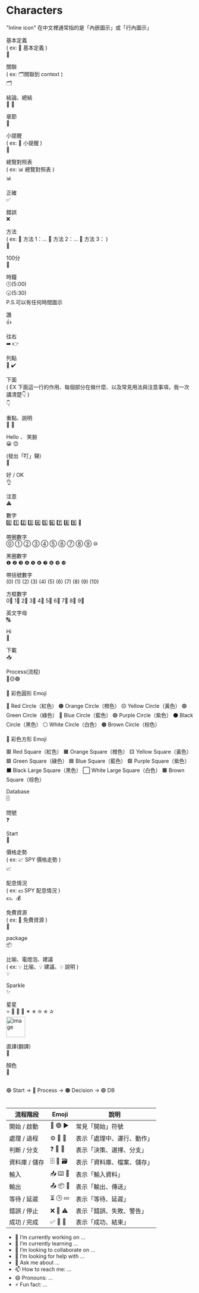 # Characters  
"Inline icon" 在中文裡通常指的是「內嵌圖示」或「行內圖示」

基本定義  
( ex: 🌟 基本定義 )    
🌟

關聯  
( ex: 🗂️關聯到 context )    
🗂️ 

結論、總結    
🔑 🎯  

章節  
📜  

小提醒  
( ex: 📝 小提醒 )   
📝  

總覽對照表  
( ex: 📊 總覽對照表 )  
📊  

正確  
✅

錯誤  
❌

方法  
( ex: 🔎 方法 1：... 🔎 方法 2：... 🔎 方法 3： )  
🔎  

100分  
💯  

時鐘  
🕔(5:00)  
🕠(5:30)  
P.S.可以有任何時間圖示  


讚  
👍

往右      
➡️ 👉 

列點    
🔹 ✔️    

下面   
( EX 下面這一行的作用、每個部分在做什麼、以及常見用法與注意事項，我一次講清楚👇 )  
👇  

重點、說明    
📌 🚦  

Hello 、 笑臉  
😀 😊

(發出「叮」聲)  
🔔

好 / OK  
👌

注意  
⚠️

數字  
0️⃣ 1️⃣ 2️⃣ 3️⃣ 4️⃣ 5️⃣ 6️⃣ 7️⃣ 8️⃣ 9️⃣ 🔢  

帶圈數字  
⓪ ① ② ③ ④ ⑤ ⑥ ⑦ ⑧ ⑨ ⑩  

黑圈數字  
❶ ❷ ❸ ❹ ❺ ❻ ❼ ❽ ❾ ❿  

帶括號數字  
(0) (1) (2) (3) (4) (5) (6) (7) (8) (9) (10)

方框數字  
0⃣ 1⃣ 2⃣ 3⃣ 4⃣ 5⃣ 6⃣ 7⃣ 8⃣ 9⃣  

英文字母  
🔠


Hi   
👋  

下載  
📥

Process(流程)  
🔴🟡🟢  

🎨 彩色圓形 Emoji   

🔴 Red Circle（紅色）
🟠 Orange Circle（橙色）
🟡 Yellow Circle（黃色）
🟢 Green Circle（綠色）
🔵 Blue Circle（藍色）
🟣 Purple Circle（紫色）
⚫ Black Circle（黑色）
⚪ White Circle（白色）
🟤 Brown Circle（棕色）

🎨 彩色方形 Emoji    

🟥 Red Square（紅色）
🟧 Orange Square（橙色）
🟨 Yellow Square（黃色）
🟩 Green Square（綠色）
🟦 Blue Square（藍色）
🟪 Purple Square（紫色）
⬛ Black Large Square（黑色）
⬜ White Large Square（白色）
🟫 Brown Square（棕色）

Database  
🗄️

問號  
❓

Start  
🚀

價格走勢  
( ex: 📈 SPY 價格走勢 )    
📈  

配息情況  
( ex: 💵 SPY 配息情況 )   
💵、💰  

免費資源  
( ex: 📂 免費資源 )  
📂  

package   
📦

比喻、電燈泡、建議   
( ex: 💡 比喻、💡 建議、💡 說明 )   
💡

Sparkle      
✨  

星星  
⭐ 🌟 🌠 💫 ✶ ✭ ✮ ✯ ✰  
<img width="51" height="55" alt="image" src="https://github.com/user-attachments/assets/7790b7d3-0a08-4731-9698-fc20f2748a50" />

直譯(翻譯)  
📖 

顏色  
🎨  


<br>
🟢 Start → 🔵 Process → 🟠 Decision → 🟣 DB  <br><br>  


| 流程階段      | Emoji         | 說明                        |
| --------     | ----------     | ------------------------   |
| 開始 / 啟動   | 🚀 🟢 ▶️     | 常見「開始」符號            |
| 處理 / 過程   | ⚙️ 🔄 🔧     | 表示「處理中、運行、動作」   |
| 判斷 / 分支   | ❓ 🔀 🤔     | 表示「決策、選擇、分支」     |
| 資料庫 / 儲存 | 🗄️ 💾 🗃️     | 表示「資料庫、檔案、儲存」   |
| 輸入          | 📥 ⌨️ 📨     | 表示「輸入資料」            |
| 輸出          | 📤 📦 📡     | 表示「輸出、傳送」          |
| 等待 / 延遲   | ⏳ 🕒 💤     | 表示「等待、延遲」          |
| 錯誤 / 停止   | ❌ 🛑 ⚠️     | 表示「錯誤、失敗、警告」     |
| 成功 / 完成   | ✅ 🎉 🏁     | 表示「成功、結束」           |



- 🔭 I’m currently working on ...
- 🌱 I’m currently learning ...
- 👯 I’m looking to collaborate on ...
- 🤔 I’m looking for help with ...
- 💬 Ask me about ...
- 📫 How to reach me: ...
- 😄 Pronouns: ...
- ⚡ Fun fact: ...

<!--


隱藏  

👨‍💻 About Me 
- 💼 I’m a Data Engineer, designing and building scalable data pipelines. 
- 🌟 Passionate about solving complex data challenges.
- 🔭 Enthusiastic about solving and researching all kinds of computer-related problems.
- 💡 Proficient in data analyses and visualization.  

⚙️ Tech Stack & Tools  

⚡ Fun Facts  

🚀 Every difficult puzzle solved is another masterpiece created.  
🚴‍♂️ Cycling, Go Hiking, and Investment keep my ideas in motion.  
😄 The Secret to Success: Keep faith in yourself, Stay joyful, Focus on the present, and Live each day with a smile.

⚙️ Tech Stack & Tools  


0️⃣Data Engineering  
- Big Data: Hadoop, Hive  
- Data Pipelines: Airflow  
- Messaging: Kafka


1️⃣Languages 
 - Programming: Python


2️⃣Databases  
 - Relational: MySQL, BigQuery
 - NoSQL: MongoDB

   
3️⃣DevOps & Cloud  
 - DevOps Tools: Git
 - Containerization: Docker
 - Cloud Platforms: GCP


4️⃣Data Analytics  
 - Data Visualization Tools: Tableau, Power BI  


5️⃣Database Design  
 - Schema Design, Database Structure Design, Relational Design


6️⃣Other Data Engineer Skills  
 - Data pipeline ( ETL workflow ), Python Web Scraping, Python Data Processing


7️⃣Other Data Engineer Tools  
 - dbdiagram.io, Figma


8️⃣AI Tools  
 - Manus, NotebookLM, Notion


9️⃣Analysis and Monitoring System for Semiconductor related Software  
 - JPM, KLARITY, SPC ( Statistic Process Control )

-->  


